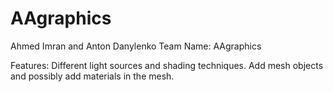 # AAgraphics
Ahmed Imran and Anton Danylenko 
Team Name: AAgraphics 

Features: Different light sources and shading techniques. Add mesh objects and possibly add materials in the mesh. 
